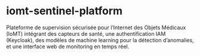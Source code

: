 # iomt-sentinel-platform
Plateforme de supervision sécurisée pour l’Internet des Objets Médicaux (IoMT) intégrant des capteurs de santé, une authentification IAM (Keycloak), des modèles de machine learning pour la détection d’anomalies, et une interface web de monitoring en temps réel.
